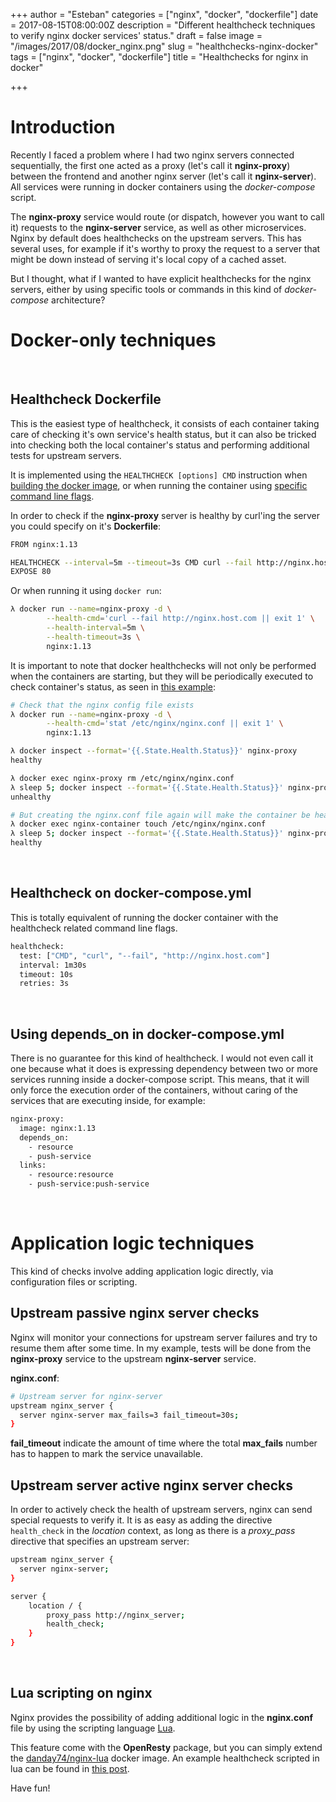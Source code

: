 +++
author = "Esteban"
categories = ["nginx", "docker", "dockerfile"]
date = 2017-08-15T08:00:00Z
description = "Different healthcheck techniques to verify nginx docker services' status."
draft = false
image = "/images/2017/08/docker_nginx.png"
slug = "healthchecks-nginx-docker"
tags = ["nginx", "docker", "dockerfile"]
title = "Healthchecks for nginx in docker"

+++


# Introduction

Recently I faced a problem where I had two nginx servers connected sequentially, the first one acted as a proxy (let's call it **nginx-proxy**) between the frontend and another nginx server (let's call it **nginx-server**). All services were running in docker containers using the *docker-compose* script.

The **nginx-proxy** service would route (or dispatch, however you want to call it) requests to the **nginx-server** service, as well as other microservices. Nginx by default does healthchecks on the upstream servers. This has several uses, for example if it's worthy to proxy the request to a server that might be down instead of serving it's local copy of a cached asset.

But I thought, what if I wanted to have explicit healthchecks for the nginx servers, either by using specific tools or commands in this kind of *docker-compose* architecture?


# Docker-only techniques
<br>

## Healthcheck Dockerfile

This is the easiest type of healthcheck, it consists of each container taking care of checking it's own service's health status, but it can also be tricked into checking both the local container's status and performing additional tests for upstream servers.

It is implemented using the `HEALTHCHECK [options] CMD` instruction when [building the docker image](https://docs.docker.com/engine/reference/builder/#healthcheck), or when running the container using [specific command line flags](https://docs.docker.com/engine/reference/run/#healthcheck).

In order to check if the **nginx-proxy** server is healthy by curl'ing the server you could specify on it's **Dockerfile**:

```sh
FROM nginx:1.13

HEALTHCHECK --interval=5m --timeout=3s CMD curl --fail http://nginx.host.com/ || exit 1
EXPOSE 80
```

Or when running it using `docker run`:

```sh
λ docker run --name=nginx-proxy -d \
        --health-cmd='curl --fail http://nginx.host.com || exit 1' \
        --health-interval=5m \
        --health-timeout=3s \
        nginx:1.13
```

It is important to note that docker healthchecks will not only be performed when the containers are starting, but they will be periodically executed to check container's status, as seen in [this example](https://medium.com/@lherrera/life-and-death-of-a-container-146dfc62f808):

```sh
# Check that the nginx config file exists
λ docker run --name=nginx-proxy -d \
        --health-cmd='stat /etc/nginx/nginx.conf || exit 1' \
        nginx:1.13

λ docker inspect --format='{{.State.Health.Status}}' nginx-proxy
healthy

λ docker exec nginx-proxy rm /etc/nginx/nginx.conf
λ sleep 5; docker inspect --format='{{.State.Health.Status}}' nginx-proxy
unhealthy

# But creating the nginx.conf file again will make the container be healthy again
λ docker exec nginx-container touch /etc/nginx/nginx.conf
λ sleep 5; docker inspect --format='{{.State.Health.Status}}' nginx-proxy
healthy
```
<br>

## Healthcheck on docker-compose.yml

This is totally equivalent of running the docker container with the healthcheck related command line flags.

```sh
healthcheck:
  test: ["CMD", "curl", "--fail", "http://nginx.host.com"]
  interval: 1m30s
  timeout: 10s
  retries: 3s
```
<br>

## Using depends_on in docker-compose.yml

There is no guarantee for this kind of healthcheck. I would not even call it one because what it does is expressing dependency between two or more services running inside a docker-compose script. This means, that it will only force the execution order of the containers, without caring of the services that are executing inside, for example:

```sh
nginx-proxy:
  image: nginx:1.13
  depends_on:
    - resource
    - push-service
  links:
    - resource:resource
    - push-service:push-service
```
<br>

# Application logic techniques

This kind of checks involve adding application logic directly, via configuration files or scripting.
<br>

## Upstream passive nginx server checks

Nginx will monitor your connections for upstream server failures and try to resume them after some time. In my example, tests will be done from the **nginx-proxy** service to the upstream **nginx-server** service.

**nginx.conf**:
```sh
# Upstream server for nginx-server
upstream nginx_server {
  server nginx-server max_fails=3 fail_timeout=30s;
}
```

**fail_timeout** indicate the amount of time where the total **max_fails** number has to happen to mark the service unavailable.
<br>

## Upstream server active nginx server checks

In order to actively check the health of upstream servers, nginx can send special requests to verify it. It is as easy as adding the directive `health_check` in the *location* context, as long as there is a *proxy_pass* directive that specifies an upstream server:

```sh
upstream nginx_server {
  server nginx-server;
}

server {
    location / {
        proxy_pass http://nginx_server;
        health_check;
    }
}
```
<br>

## Lua scripting on nginx

Nginx provides the possibility of adding additional logic in the **nginx.conf** file by using the scripting language [Lua](https://www.lua.org/).

This feature come with the **OpenResty** package, but you can simply extend the [danday74/nginx-lua](https://hub.docker.com/r/danday74/nginx-lua/) docker image. An example healthcheck scripted in lua can be found in [this post](https://www.willglynn.com/2013/12/03/health-checks-in-nginx/).



Have fun!

